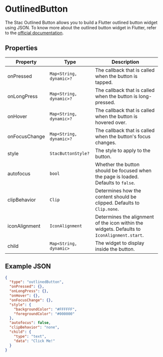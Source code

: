 # OutlinedButton

The Stac Outlined Button allows you to build a Flutter outlined button widget using JSON.
To know more about the outlined button widget in Flutter, refer to the [official documentation](https://api.flutter.dev/flutter/material/OutlinedButton-class.html).

## Properties

| Property      | Type                    | Description                                                                                 |
|---------------|-------------------------|---------------------------------------------------------------------------------------------|
| onPressed     | `Map<String, dynamic>?` | The callback that is called when the button is tapped.                                      |
| onLongPress   | `Map<String, dynamic>?` | The callback that is called when the button is long-pressed.                                |
| onHover       | `Map<String, dynamic>?` | The callback that is called when the button is hovered over.                                |
| onFocusChange | `Map<String, dynamic>?` | The callback that is called when the button's focus changes.                                |
| style         | `StacButtonStyle?`     | The style to apply to the button.                                                           |
| autofocus     | `bool`                  | Whether the button should be focused when the page is loaded. Defaults to `false`.          |
| clipBehavior  | `Clip`                  | Determines how the content should be clipped. Defaults to `Clip.none`.                      |
| iconAlignment | `IconAlignment`         | Determines the alignment of the icon within the widgets. Defaults to `IconAlignment.start`. |
| child         | `Map<String, dynamic>`  | The widget to display inside the button.                                                    |

## Example JSON

```json
{
  "type": "outlinedButton",
  "onPressed": {},
  "onLongPress": {},
  "onHover": {},
  "onFocusChange": {},
  "style": {
    "backgroundColor": "#FFFFFF",
    "foregroundColor": "#000000"
  },
  "autofocus": false,
  "clipBehavior": "none",
  "child": {
    "type": "text",
    "data": "Click Me!"
  }
}
```

